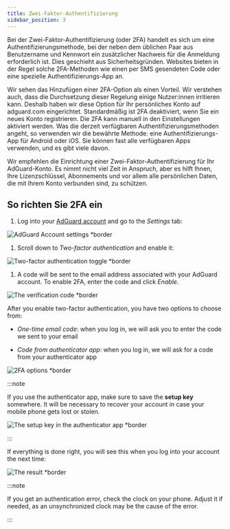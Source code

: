 ```yaml
---
title: Zwei-Faktor-Authentifizierung
sidebar_position: 3
---
```


Bei der Zwei-Faktor-Authentifizierung (oder 2FA) handelt es sich um eine Authentifizierungsmethode, bei der neben dem üblichen Paar aus Benutzername und Kennwort ein zusätzlicher Nachweis für die Anmeldung erforderlich ist. Dies geschieht aus Sicherheitsgründen. Websites bieten in der Regel solche 2FA-Methoden wie einen per SMS gesendeten Code oder eine spezielle Authentifizierungs-App an.

Wir sehen das Hinzufügen einer 2FA-Option als einen Vorteil. Wir verstehen auch, dass die Durchsetzung dieser Regelung einige Nutzer:innen irritieren kann. Deshalb haben wir diese Option für Ihr persönliches Konto auf adguard.com eingerichtet. Standardmäßig ist 2FA deaktiviert, wenn Sie ein neues Konto registrieren. Die 2FA kann manuell in den Einstellungen aktiviert werden. Was die derzeit verfügbaren Authentifizierungsmethoden angeht, so verwenden wir die bewährte Methode: eine Authentifizierungs-App für Android oder iOS. Sie können fast alle verfügbaren Apps verwenden, und es gibt viele davon.

Wir empfehlen die Einrichtung einer Zwei-Faktor-Authentifizierung für Ihr AdGuard-Konto. Es nimmt nicht viel Zeit in Anspruch, aber es hilft Ihnen, Ihre Lizenzschlüssel, Abonnements und vor allem alle persönlichen Daten, die mit Ihrem Konto verbunden sind, zu schützen.

## So richten Sie 2FA ein

1. Log into your [AdGuard account](https://auth.adguard.com/login.html) and go to the *Settings* tab:

 ![AdGuard Account settings *border](https://cdn.adtidy.org/content/kb/ad_blocker/general/2fa_1.png)

1. Scroll down to *Two-factor authentication* and enable it:

 ![Two-factor authentication toggle *border](https://cdn.adtidy.org/content/kb/ad_blocker/general/2fa_2.png)

1. A code will be sent to the email address associated with your AdGuard account. To enable 2FA, enter the code and click *Enable*.

 ![The verification code *border](https://cdn.adtidy.org/content/kb/ad_blocker/general/2fa_3.png?)

After you enable two-factor authentication, you have two options to choose from:

- *One-time email code*: when you log in, we will ask you to enter the code we sent to your email

- *Code from authenticator app*: when you log in, we will ask for a code from your authenticator app

![2FA options *border](https://cdn.adtidy.org/content/kb/ad_blocker/general/2fa_4.png)

:::note

If you use the authenticator app, make sure to save the **setup key** somewhere. It will be necessary to recover your account in case your mobile phone gets lost or stolen.

![The setup key in the authenticator app *border](https://cdn.adtidy.org/content/kb/ad_blocker/general/setup_key.png)

:::

If everything is done right, you will see this when you log into your account the next time:

![The result *border](https://cdn.adtidy.org/content/kb/ad_blocker/general/2fa_5.png)

:::note

If you get an authentication error, check the clock on your phone. Adjust it if needed, as an unsynchronized clock may be the cause of the error.

:::

